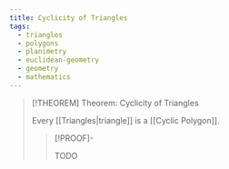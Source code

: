 ```yaml
---
title: Cyclicity of Triangles
tags:
  - triangles
  - polygons
  - planimetry
  - euclidean-geometry
  - geometry
  - mathematics
---
```


>[!THEOREM] Theorem: Cyclicity of Triangles
>
>Every [[Triangles|triangle]] is a [[Cyclic Polygon]].
>
>>[!PROOF]-
>>
>>TODO
>>
>